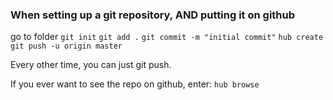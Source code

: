 ### When setting up a git repository, AND putting it on github

go to folder
`git init`
`git add .`
`git commit -m "initial commit"`
`hub create`
`git push -u origin master`

Every other time, you can just git push.

If you ever want to see the repo on github, enter: `hub browse`

